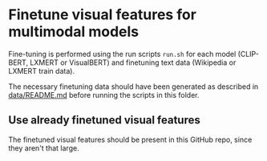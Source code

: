 # Finetune visual features for multimodal models

Fine-tuning is performed using the run scripts `run.sh` for each model (CLIP-BERT, LXMERT or VisualBERT) and finetuning text data (Wikipedia or LXMERT train data). 

The necessary finetuning data should have been generated as described in [data/README.md](data/README.md) before running the scripts in this folder.

## Use already finetuned visual features

The finetuned visual features should be present in this GitHub repo, since they aren't that large.
